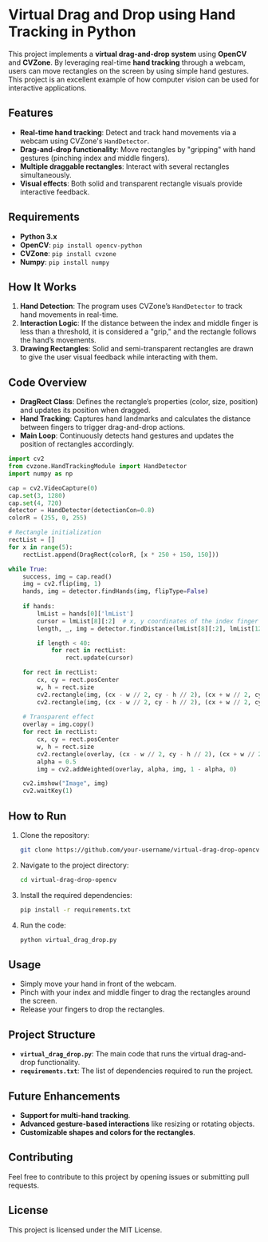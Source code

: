 # Virtual Drag and Drop using Hand Tracking in Python

This project implements a **virtual drag-and-drop system** using **OpenCV** and **CVZone**. By leveraging real-time **hand tracking** through a webcam, users can move rectangles on the screen by using simple hand gestures. This project is an excellent example of how computer vision can be used for interactive applications.

## Features

- **Real-time hand tracking**: Detect and track hand movements via a webcam using CVZone's `HandDetector`.
- **Drag-and-drop functionality**: Move rectangles by "gripping" with hand gestures (pinching index and middle fingers).
- **Multiple draggable rectangles**: Interact with several rectangles simultaneously.
- **Visual effects**: Both solid and transparent rectangle visuals provide interactive feedback.

## Requirements

- **Python 3.x**
- **OpenCV**: `pip install opencv-python`
- **CVZone**: `pip install cvzone`
- **Numpy**: `pip install numpy`

## How It Works

1. **Hand Detection**: The program uses CVZone’s `HandDetector` to track hand movements in real-time.
2. **Interaction Logic**: If the distance between the index and middle finger is less than a threshold, it is considered a "grip," and the rectangle follows the hand’s movements.
3. **Drawing Rectangles**: Solid and semi-transparent rectangles are drawn to give the user visual feedback while interacting with them.

## Code Overview

- **DragRect Class**: Defines the rectangle’s properties (color, size, position) and updates its position when dragged.
- **Hand Tracking**: Captures hand landmarks and calculates the distance between fingers to trigger drag-and-drop actions.
- **Main Loop**: Continuously detects hand gestures and updates the position of rectangles accordingly.
  
```python
import cv2
from cvzone.HandTrackingModule import HandDetector
import numpy as np

cap = cv2.VideoCapture(0)
cap.set(3, 1280)
cap.set(4, 720)
detector = HandDetector(detectionCon=0.8)
colorR = (255, 0, 255)

# Rectangle initialization
rectList = []
for x in range(5):
    rectList.append(DragRect(colorR, [x * 250 + 150, 150]))

while True:
    success, img = cap.read()
    img = cv2.flip(img, 1)
    hands, img = detector.findHands(img, flipType=False)
    
    if hands:
        lmList = hands[0]['lmList']
        cursor = lmList[8][:2]  # x, y coordinates of the index finger
        length, _, img = detector.findDistance(lmList[8][:2], lmList[12][:2], img)

        if length < 40:
            for rect in rectList:
                rect.update(cursor)

    for rect in rectList:
        cx, cy = rect.posCenter
        w, h = rect.size
        cv2.rectangle(img, (cx - w // 2, cy - h // 2), (cx + w // 2, cy + h // 2), rect.colorR, cv2.FILLED)
        cv2.rectangle(img, (cx - w // 2, cy - h // 2), (cx + w // 2, cy + h // 2), (50, 50, 50), 3)
    
    # Transparent effect
    overlay = img.copy()
    for rect in rectList:
        cx, cy = rect.posCenter
        w, h = rect.size
        cv2.rectangle(overlay, (cx - w // 2, cy - h // 2), (cx + w // 2, cy + h // 2), rect.colorR, -1)
        alpha = 0.5
        img = cv2.addWeighted(overlay, alpha, img, 1 - alpha, 0)

    cv2.imshow("Image", img)
    cv2.waitKey(1)
```

## How to Run

1. Clone the repository:
    ```bash
    git clone https://github.com/your-username/virtual-drag-drop-opencv.git
    ```
2. Navigate to the project directory:
    ```bash
    cd virtual-drag-drop-opencv
    ```
3. Install the required dependencies:
    ```bash
    pip install -r requirements.txt
    ```
4. Run the code:
    ```bash
    python virtual_drag_drop.py
    ```

## Usage

- Simply move your hand in front of the webcam.
- Pinch with your index and middle finger to drag the rectangles around the screen.
- Release your fingers to drop the rectangles.

## Project Structure

- **`virtual_drag_drop.py`**: The main code that runs the virtual drag-and-drop functionality.
- **`requirements.txt`**: The list of dependencies required to run the project.

## Future Enhancements

- **Support for multi-hand tracking**.
- **Advanced gesture-based interactions** like resizing or rotating objects.
- **Customizable shapes and colors for the rectangles**.
  
## Contributing

Feel free to contribute to this project by opening issues or submitting pull requests.

## License

This project is licensed under the MIT License.
